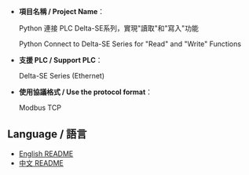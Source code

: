 - **項目名稱 / Project Name**：
    
    Python 連接 PLC Delta-SE系列，實現"讀取"和"寫入"功能<br>
    
    Python Connect to Delta-SE Series for "Read" and "Write" Functions <br>

- **支援 PLC / Support PLC**：
    
    Delta-SE Series (Ethernet)

- **使用協議格式 / Use the protocol format**：

    Modbus TCP

## Language / 語言

- [English README](docs/English_README.md)
- [中文 README](docs/Chinese_README.md)
